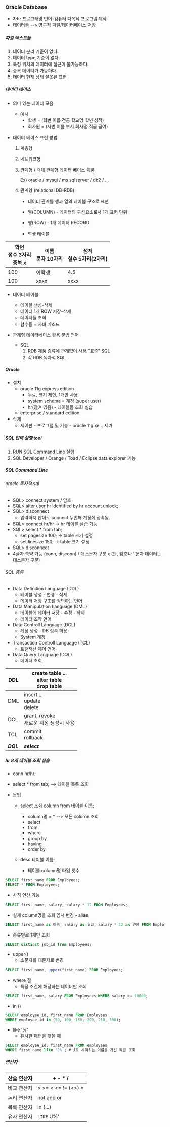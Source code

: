 ### Oracle Database

* 자바 프로그래밍 언어-컴퓨터 다목적 프로그램 제작
* 데이터들 --> 영구적 파일/데이터베이스 저장



##### 파일 텍스트들

1. 데이터 분리 기준이 없다.
2. 데이터 type 기준이 없다.
3. 특정 위치의 데이터에 접근이 불가능하다.
4. 중복 데이터가 가능하다.
5. 데이터 현재 상태 잘못된 표현



##### 데이터 베이스

* 의미 있는 데이터 모음

  * 예시
    * 학생 = (학번 이름 전공 학교명 학년 성적)
    * 회사원 = (사번 이름 부서 회사명 직급 급여)

* 데이터 베이스 표현 방법

  1. 계층형

  2. 네트워크형

  3. 관계형 / 객체 관계형 데이터 베이스 제품

     Ex) oracle / mysql / ms sqlserver / db2 / ...

  4. 관계형 (relational DB-RDB)

     * 데이터 관계를 행과 열의 테이블 구조로 표현
     * 열(COLUMN) - 데이터의 구성요소로서 1개 표현 단위
     * 행(ROW) - 1개 데이터 RECORD

     * 학생 테이블

| 학번<br />정수 3자리<br />중복 x | 이름<br />문자 10자리 | 성적<br />실수 5자리(2자리) |
| -------------------------------- | --------------------- | --------------------------- |
| 100                              | 이학생                | 4.5                         |
| 100                              | xxxx                  | xxxx                        |

   * 데이터 테이블
        * 테이블 생성-삭제
        * 데이터 1개 ROW 저장-삭제
        * 데이터들 조회
        * 함수들 = 자바 메소드

* 관계형 데이터베이스 활용 문법 언어
  * SQL
    1. RDB 제품 종류에 관계없이 사용 "표준" SQL
    2. 각 RDB 독자적 SQL



##### Oracle

* 설치
  * oracle 11g express edition
    * 무료, 크기 제한, 1개만 사용
    * system schema = 계정 (super user)
    * hr(잠겨 있음) - 테이블들 조회 실습
  * enterprise / standard edition  
* 삭제
  * 제어판 - 프로그램 및 기능 - oracle 11g xe .. 제거



##### SQL 입력 실행 tool

1. RUN SQL Command Line 실행
2. SQL Developer / Orange / Toad / Eclipse data explorer 기능



##### SQL Command Line

###### oracle 독자적 sql

* SQL> connect system / 암호 
* SQL> alter user hr identified by hr account unlock;
* SQL> disconnect
  * 입력하지 않아도 connect 두번째 계정에 접속됨.
* SQL> connect hr/hr -> hr 테이블 실습 가능 
* SQL> select * from tab;
  * set pagesize 100; -> table 크기 설정
  * set linesize 150; -> table 크기 설정
* SQL> disconnect
* 4글자 축약 가능 (conn, disconn) / 대소문자 구분 x (단, 암호나 ''문자 데이터는 대소문자 구분)

###### SQL 종류

* Data Definition Language (DDL)
  * 테이블 생성 - 변경 - 삭제
  * 데이터 저장 구조를 정의하는 언어
* Data Manipulation Language (DML)
  * 테이블에 데이터 저장 - 수정 - 삭제
  * 데이터 조작 언어
* Data Controll Language (DCL)
  * 계정 생성 - DB 접속 허용
  * System 계정
* Transaction Controll Language (TCL)
  * 트랜잭션 제어 언어
* Data Query Language (DQL)
  * 데이터 조회

| DDL       | create table ...<br />alter table<br />drop table |
| --------- | ------------------------------------------------- |
| DML       | insert ...<br />update<br />delete                |
| DCL       | grant, revoke<br />새로운 계정 생성시 사용        |
| TCL       | commit<br />rollback                              |
| ***DQL*** | ***select***                                      |



##### hr 8개 테이블 조회 실습

* conn hr/hr;

* select * from tab; --> 테이블 목록 조회

* 문법

  * select 조회 column from 테이블 이름;
    * column명 = *  --> 모든 column 조회
    * select
    * from
    * where
    * group by
    * having
    * order by

  * desc 테이블 이름;
    * 테이블 column명 타입 갯수

```sql
SELECT first_name FROM Employees;
SELECT * FROM Employees;
```

* 사칙 연산 가능

```sql
SELECT first_name, salary, salary * 12 FROM Employees;
```

* 실제 column명을 조회 임시 변경 - alias 

```sql
SELECT first_name as 이름, salary as 월급, salary * 12 as 연봉 FROM Employees;
```

* 종류별로 1개만 조회

```sql
SELECT distinct job_id from Employees; 
```

* upper()
  * 소문자를 대문자로 변경

```sql
SELECT first_name, upper(first_name) FROM Employees;
```

* where 절
  * 특정 조건에 해당하는 데이터만 조회

```sql
SELECT first_name, salary FROM Employees WHERE salary >= 10000;
```

* in ()

```sql
SELECT employee_id, first_name FROM Employees 
WHERE employee_id in (50, 100, 150, 200, 250, 300);
```

* like '%'
  * 유사한 패턴을 찾을 때

```sql
SELECT employee_id, first_name FROM employees 
WHERE first_name like 'J%'; # J로 시작하는 이름을 가진 직원 조회
```



##### 연산자

| 산술 연산자 | + - * /             |
| ----------- | ------------------- |
| 비교 연산자 | > >= < <= != (<>) = |
| 논리 연산자 | not and or          |
| 목록 연산자 | in (...)            |
| 유사 연산자 | `LIKE` 'J%'         |

